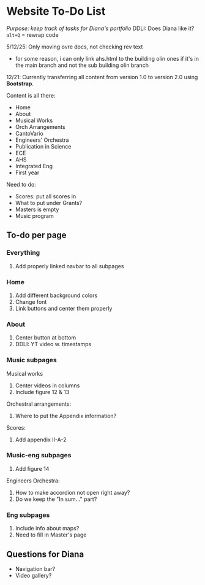 # Website To-Do List
*Purpose: keep track of tasks for Diana's portfolio*
DDLI: Does Diana like it?
`alt+Q` = rewrap code

5/12/25: Only moving ovre docs, not checking rev text
- for some reason, i can only link ahs.html to the building olin ones if it's in the main branch and not the sub building olin branch 

12/21: Currently transferring all content from version 1.0 to version 2.0 using **Bootstrap**. 

Content is all there:
- Home
- About
- Musical Works
- Orch Arrangements
- CantoVario
- Engineers' Orchestra
- Publication in Science
- ECE
- AHS
- Integrated Eng
- First year

Need to do:
- Scores: put all scores in
- What to put under Grants?
- Masters is empty
- Music program

## To-do per page
### **Everything**
1. Add properly linked navbar to all subpages

### Home
1. Add different background colors
2. Change font
3. Link buttons and center them properly

### About
1. Center button at bottom
2. DDLI: YT video w. timestamps

### Music subpages
Musical works
1. Center videos in columns
2. Include figure 12 & 13

Orchestral arrangements:
1. Where to put the Appendix information?

Scores: 
1. Add appendix II-A-2

### Music-eng subpages
1. Add figure 14

Engineers Orchestra:
1. How to make accordion not open right away?
2. Do we keep the "In sum..." part?

### Eng subpages
1. Include info about maps?
2. Need to fill in Master's page

## Questions for Diana
- Navigation bar?
- Video gallery?